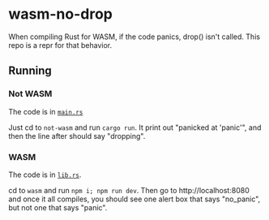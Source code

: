# wasm-no-drop

When compiling Rust for WASM, if the code panics, drop() isn't called. This repo is a repr for that behavior.

## Running

### Not WASM

The code is in [`main.rs`](not-wasm/src/main.rs)

Just cd to `not-wasm` and run `cargo run`. It print out "panicked at 'panic'", and then the line after should say "dropping".

### WASM

The code is in [`lib.rs`](wasm/crate/src/lib.rs).

cd to `wasm` and run `npm i; npm run dev`. Then go to http://localhost:8080 and once it all compiles, you should see one
alert box that says "no_panic", but not one that says "panic".
